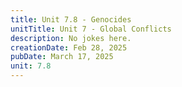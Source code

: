 ```yaml
---
title: Unit 7.8 - Genocides
unitTitle: Unit 7 - Global Conflicts
description: No jokes here.
creationDate: Feb 28, 2025
pubDate: March 17, 2025
unit: 7.8
---
```

